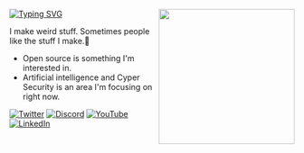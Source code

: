 <a href="https://pythondiscord.com"><img width="240" align="right" src="https://media-exp1.licdn.com/dms/image/C5603AQG0rbrgG6JQmQ/profile-displayphoto-shrink_200_200/0/1526625022848?e=1649289600&v=beta&t=MoN5FGCd8zKcmYR2qLAz_rAd5axI4W4viFAdgh9Oi20"></a>

[![Typing SVG](https://readme-typing-svg.herokuapp.com?color=%2336BCF7&lines=Hi+there%2C+I'm+Jiwanjot+Soni;Hi+there%2C+I'm+a+software+engineer;Hi+there%2C+I'm+a+content+creator)](https://google.com)

I make weird stuff. Sometimes people like the stuff I make.🐘


- Open source is something I'm interested in.
- Artificial intelligence and Cyper Security is an area I'm focusing on right now.

[![Twitter](https://img.shields.io/badge/Twitter-%23229FEC.svg?&style=for-the-badge&logo=twitter&logoColor=white)](https://twitter.com)
[![Discord](https://img.shields.io/badge/Discord-%237289DA.svg?&style=for-the-badge&logo=discord&logoColor=white)](https://discord.gg)
[![YouTube](https://img.shields.io/badge/YouTube-%23FF0000.svg?&style=for-the-badge&logo=youtube&logoColor=white)](https://www.youtube.com)
[![LinkedIn](https://img.shields.io/badge/LinkedIn-%230077B5.svg?&style=for-the-badge&logo=linkedin&logoColor=white)](https://www.linkedin.com/in/jiwanjot-soni)
